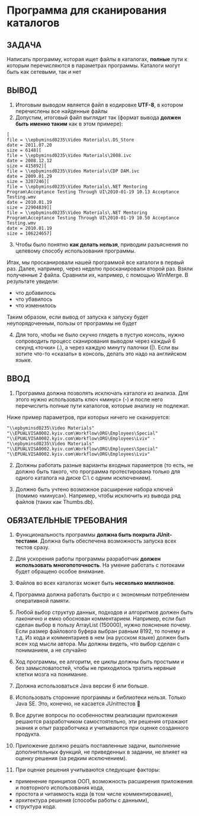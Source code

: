 # Программа для сканирования каталогов

## ЗАДАЧА
Написать программу, которая ищет файлы в каталогах, **полные** пути к которым перечисляются в параметрах
программы. Каталоги могут быть как сетевыми, так и нет

## ВЫВОД
1. Итоговым выводом является файл в кодировке **UTF-8**, в котором перечислены все найденные файлы
2. Допустим, итоговый файл выглядит так (формат вывода **должен быть именно таким** как в этом примере):

```
[
file = \\epbyminsd0235\Video Materials\.DS_Store
date = 2011.07.20
size = 6148][
file = \\epbyminsd0235\Video Materials\2008.ivc
date = 2008.12.12
size = 415892][
file = \\epbyminsd0235\Video Materials\CDP DAM.ivc
date = 2009.01.29
size = 3207246][
file = \\epbyminsd0235\Video Materials\.NET Mentoring Program\Acceptance Testing Through UI\2010-01-19 10.13 Acceptance Testing.wmv
date = 2010.01.19
size = 22904839][
file = \\epbyminsd0235\Video Materials\.NET Mentoring Program\Acceptance Testing Through UI\2010-01-19 10.50 Acceptance Testing.wmv
date = 2010.01.19
size = 106224657]
```

3. Чтобы было понятно **как делать нельзя**, приводим разъяснения по целевому способу использования
программы.

Итак, мы просканировали нашей программой все каталоги в первый раз. Далее, например, через неделю
просканировали второй раз. Взяли полученные 2 файла. Сравнили их, например, с помощью WinMerge. В
результате увидели:

* что добавилось
* что убавилось
* что изменилось

Таким образом, если вывод от запуска к запуску будет неупорядоченным, пользы от программы не будет

4. Для того, чтобы не было скучно глядеть в пустую консоль, нужно сопроводить процесс сканирования
выводом через каждый 6 секунд «точки» (.), а через каждую минуту палочки (|). Если вы хотите что-то
«сказать» в консоль, делать это надо на английском языке. 

## ВВОД

1. Программа должна позволять исключать каталоги из анализа. Для этого нужно использовать ключ «минус»
(-) и после него перечислить полные пути каталогов, которые анализу не подлежат.

Ниже пример параметров, при которых ничего не сканируется: 

```
"\\epbyminsd0235\Video Materials" "\\EPUALVISA0002.kyiv.com\Workflow\ORG\Employees\Special"
"\\EPUALVISA0002.kyiv.com\Workflow\ORG\Employees\Lviv" - "\\epbyminsd0235\Video Materials"
"\\EPUALVISA0002.kyiv.com\Workflow\ORG\Employees\Special" "\\EPUALVISA0002.kyiv.com\Workflow\ORG\Employees\Lviv"
```

2. Должны работать разные варианты входных параметров (то есть, не должно быть такого, что программа
протестирована только для одного каталога на диске C:\ c одним исключением). 

3. Должно быть учтено возможное расширение набора ключей (помимо «минуса»). Например, чтобы
исключить из вывода ряд файлов (таких как Thumbs.db).

## ОБЯЗАТЕЛЬНЫЕ ТРЕБОВАНИЯ

1. Функциональность программы **должна быть покрыта JUnit-тестами**. Должна быть обеспечена возможность
запуска всех тестов сразу. 

2. Для ускорения работы программы разработчик **должен использовать многопоточность**. На умение
работать с потоками будет обращено особое внимание. 

3. Файлов во всех каталогах может быть **несколько миллионов**.

4. Программа должна работать быстро и с экономным потреблением оперативной памяти. 

5. Любой выбор структур данных, подходов и алгоритмов должен быть лаконично и емко обоснован
комментарием. Например, если был сделан выбор в пользу ArrayList (150000), нужно пояснение почему.
Если размер файлового буфера выбран равным 8192, то почему и т.д. Из кода и комментариев в нем (на
русском языке) должен быть ясен ход мысли автора. Мы должны видеть, что выбор сделан с пониманием,
а не случайно

6. Ход программы, ее алгоритм, ее циклы должны быть простыми и без замысловатостей, чтобы не
приходилось тратить нервные клетки мозга на понимание.

7. Должна использоваться Java версии 6 или больше. 

8. Использовать сторонние программы и библиотеки нельзя. Только Java SE. Это, конечно, не касается JUnitтестов 

9. Все другие вопросы по особенностям реализации приложения решаются разработчиком самостоятельно,
эти решения отражают знания и опыт разработчика и учитываются при оценке созданного продукта.

10. Приложение должно решать поставленные задачи, выполнение дополнительных функций, не приведенных
в задании, не влияет на оценку решения (за редким исключением). 

11. При оценке решения учитываются следующие факторы:

 * применение принципов ООП, возможность расширения приложения и повторного использования кода,
 * простота и читаемость кода (в том числе комментирование),
 * архитектура решения (способы работы с данными),
 * структура кода.
